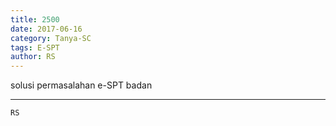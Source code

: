 ```yaml
---
title: 2500
date: 2017-06-16
category: Tanya-SC
tags: E-SPT
author: RS
---
```


solusi permasalahan e-SPT badan

---



`RS`

